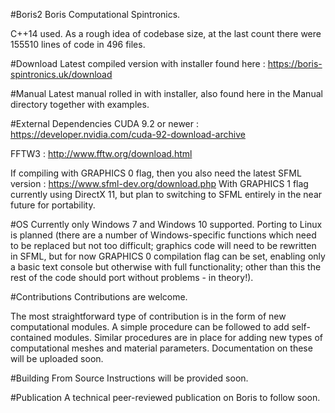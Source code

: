 #Boris2
Boris Computational Spintronics.

C++14 used. As a rough idea of codebase size, at the last count there were 155510 lines of code in 496 files.

#Download
Latest compiled version with installer found here : https://boris-spintronics.uk/download

#Manual
Latest manual rolled in with installer, also found here in the Manual directory together with examples.

#External Dependencies
CUDA 9.2 or newer : https://developer.nvidia.com/cuda-92-download-archive

FFTW3 : http://www.fftw.org/download.html

If compiling with GRAPHICS 0 flag, then you also need the latest SFML version : https://www.sfml-dev.org/download.php With GRAPHICS 1 flag currently using DirectX 11, but plan to switching to SFML entirely in the near future for portability.

#OS
Currently only Windows 7 and Windows 10 supported. Porting to Linux is planned (there are a number of Windows-specific functions which need to be replaced but not too difficult; graphics code will need to be rewritten in SFML, but for now GRAPHICS 0 compilation flag can be set, enabling only a basic text console but otherwise with full functionality; other than this the rest of the code should port without problems - in theory!).

#Contributions
Contributions are welcome.

The most straightforward type of contribution is in the form of new computational modules. A simple procedure can be followed to add self-contained modules. Similar procedures are in place for adding new types of computational meshes and material parameters. Documentation on these will be uploaded soon.

#Building From Source
Instructions will be provided soon.

#Publication
A technical peer-reviewed publication on Boris to follow soon.